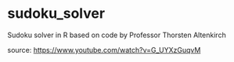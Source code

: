 # sudoku_solver
Sudoku solver in R based on code by Professor Thorsten Altenkirch

source: https://www.youtube.com/watch?v=G_UYXzGuqvM
